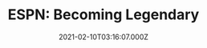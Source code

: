 ---
collection_archive: false
collection_category:
  - Studio
  - Editorial
  - Motion
  - Lifestyle
  - Sports + Athletes
  - Portraits
collection_content: 
collection_cover: https://d1sf55qlb7p6hz.cloudfront.net/espn_booker-16.jpg
collection_cover_mobile: https://d1sf55qlb7p6hz.cloudfront.net/verticalcover-49.jpg
collection_description: >-
  _The Rise of Devin Booker: Kobe mentored him. Chris Paul challenged him. Now
  the Phoenix Suns Guard is on a quest to become legendary._ Go
  [here](https://www.espn.com/espn/feature/story/_/id/30800991/the-rise-devin-booker)
  to read Michael Willbon's profile on Devin Booker. 
collection_description_alignment: left
collection_filter: Commissioned + Stock
collection_hidden: false
collection_meta: Devin Booker Cover Story
collection_meta_2: ""
collection_preview:
  - https://d1sf55qlb7p6hz.cloudfront.net/booke-thumb-cover-3.jpg
  - https://d1sf55qlb7p6hz.cloudfront.net/booke-thumb-cover-1.jpg
  - https://d1sf55qlb7p6hz.cloudfront.net/booke-thumb-cover-2.jpg
  - https://d1sf55qlb7p6hz.cloudfront.net/booke-thumb-cover-4.jpg
cover_image: 
date: 2021-02-10T03:16:07.000Z
description: 
hide_footer: true 
navigation_theme: white
px_extra: true
row_alignment: between
slug: espn-booker
theme_color: "#EAC5BF"
theme_color_all_works: 
title: 'ESPN: Becoming Legendary'
seo:
  meta_description: 
  meta_title: 
collection_awards:
  - content: |-
      **2019**  
      AP 35: American Photography Annual 35  
      Best Personal Work Series:  
      "Phoenix: A Dystopian Legoland That Tastes Like Candy"
    icon: 
    template: popup-text-element
    url: 
collection_exhibition:
  - content: |-
      **2019**  
      AP 35: American Photography Annual 35  
      Best Personal Work Series:  
      "Phoenix: A Dystopian Legoland That Tastes Like Candy"
    icon: 
    template: popup-text-element
    url: 
collection_blocks:
  - _bookshop_name: collections/media-row-start
    row_alignment: between
  - _bookshop_name: collections/media-motion
    align_y: start
    block_aspect_ratio: 3x4
    caption: 
    color: "#D7D7D7"
    image:  
    margin_left: '15'
    margin_right: 0
    margin_y: '100'
    show_controls: false
    vimeo_id: 0510464600
    width: '40'
  - _bookshop_name: collections/media-element
    align_y:  
    caption: 
    color: "#EDD7B2"
    image:  https://d1sf55qlb7p6hz.cloudfront.net/espn_booker-1.jpg
    margin_left: '30'
    margin_right: 0
    margin_y: '100'
    width: '66'
  - _bookshop_name: collections/media-row
    row_alignment: between
  - _bookshop_name: collections/media-element
    align_y:  
    caption: 
    color: "#E2CFEF"
    image:  https://d1sf55qlb7p6hz.cloudfront.net/espn_booker-2.jpg
    margin_left: '5'
    margin_right: 0
    margin_y: '100'
    width: '40'
  - _bookshop_name: collections/media-element
    align_y:  
    caption: 
    color: "#CDF3EC"
    image:  https://d1sf55qlb7p6hz.cloudfront.net/espn_booker-3.jpg
    margin_left: 0
    margin_right: '15'
    margin_y: '400'
    width: '33'
  - _bookshop_name: collections/media-row
    row_alignment: between
  - _bookshop_name: collections/media-element
    align_y:  
    caption: 
    color: "#F9D5D3"
    image:  https://d1sf55qlb7p6hz.cloudfront.net/espn_booker-4.jpg
    margin_left: '20'
    margin_right: 0
    margin_y: '100'
    width: '50'
  - _bookshop_name: collections/media-row
    row_alignment: between
  - _bookshop_name: collections/media-element
    align_y:  
    caption: 
    color: "#D9E3F4"
    image:  https://d1sf55qlb7p6hz.cloudfront.net/espn_booker-5.jpg
    margin_left: 0
    margin_right: 0
    margin_y: '100'
    width: '30'
  - _bookshop_name: collections/media-element
    align_y:  
    caption: 
    color: "#E6F3E6"
    image:  https://d1sf55qlb7p6hz.cloudfront.net/espn_booker-6.jpg
    margin_left: 0
    margin_right: 0
    margin_y: '400'
    width: '60'
  - _bookshop_name: collections/media-row
    row_alignment: between
  - _bookshop_name: collections/media-element
    align_y:  
    caption: 
    color: "#CFF1F3"
    image:  https://d1sf55qlb7p6hz.cloudfront.net/espn_booker-7.jpg
    margin_left: 0
    margin_right: 0
    margin_y: '50'
    width: '50'
  - _bookshop_name: collections/media-element
    align_y:  
    caption: 
    color: "#FFE5C9"
    image:  https://d1sf55qlb7p6hz.cloudfront.net/espn_booker-8.jpg
    margin_left: 0
    margin_right: '5'
    margin_y: '500'
    width: '40'
  - _bookshop_name: collections/media-row
    row_alignment: between
  - _bookshop_name: collections/media-element
    align_y:  
    caption: 
    color: "#EBD1EF"
    image:  https://d1sf55qlb7p6hz.cloudfront.net/espn_booker-9.jpg
    margin_left: '35'
    margin_right: 0
    margin_y: '100'
    width: '40'
  - _bookshop_name: collections/media-row
    row_alignment: between
  - _bookshop_name: collections/media-element
    align_y:  
    caption: 
    color: "#CEF8E1"
    image:  https://d1sf55qlb7p6hz.cloudfront.net/espn_booker-10.jpg
    margin_left: '5'
    margin_right: 0
    margin_y: '100'
    width: '60'
  - _bookshop_name: collections/media-row
    row_alignment: between
  - _bookshop_name: collections/media-element
    align_y:  
    caption: 
    color: "#F9D4C0"
    image:  https://d1sf55qlb7p6hz.cloudfront.net/espn_booker-11.jpg
    margin_left: '40'
    margin_right: 0
    margin_y: '100'
    width: '55'
  - _bookshop_name: collections/media-row
    row_alignment: between
  - _bookshop_name: collections/media-element
    align_y:  
    caption: 
    color: "#F4D4D3"
    image:  https://d1sf55qlb7p6hz.cloudfront.net/espn_booker-12.jpg
    margin_left: '15'
    margin_right: 0
    margin_y: '300'
    width: '40'
  - _bookshop_name: collections/media-element
    align_y:  
    caption: 
    color: "#C2F4F4"
    image:  https://d1sf55qlb7p6hz.cloudfront.net/espn_booker-13.jpg
    margin_left: 0
    margin_right: '10'
    margin_y: '100'
    width: '30'
  - _bookshop_name: collections/media-row
    row_alignment: between
  - _bookshop_name: collections/media-motion
    align_y: start
    block_aspect_ratio: 
    caption: 
    color: ""
    image: 
    margin_left: '40'
    margin_right: 0
    margin_y: '100'
    show_controls: false
    vimeo_id: 0515559092
    width: '33'
  - _bookshop_name: collections/media-row
    row_alignment: between
  - _bookshop_name: collections/media-element
    align_y:  
    caption: 
    color: "#ECD8F3"
    image:  https://d1sf55qlb7p6hz.cloudfront.net/espn_booker-20.jpg
    margin_left: '20'
    margin_right: 0
    margin_y: '100'
    width: '45'
  - _bookshop_name: collections/media-row
    row_alignment: between
  - _bookshop_name: collections/media-element
    align_y:  
    caption: 
    color: "#D7F9D5"
    image:  https://d1sf55qlb7p6hz.cloudfront.net/espn_booker-15.jpg
    margin_left: 0
    margin_right: 0
    margin_y: '100'
    width: '55'
  - _bookshop_name: collections/media-element
    align_y:  
    caption: 
    color: "#F6F4D2"
    image:  https://d1sf55qlb7p6hz.cloudfront.net/espn_booker-16.jpg
    margin_left: 0
    margin_right: '5'
    margin_y: '700'
    width: '33'
  - _bookshop_name: collections/media-row
    row_alignment: between
  - _bookshop_name: collections/media-element
    align_y:  
    caption: 
    color: "#CFF7F2"
    image:  https://d1sf55qlb7p6hz.cloudfront.net/espn_booker-17.jpg
    margin_left: '15'
    margin_right: 0
    margin_y: '100'
    width: '70'
  - _bookshop_name: collections/media-row
    row_alignment: between
  - _bookshop_name: collections/media-element
    align_y:  
    caption: 
    color: "#F0D0CF"
    image:  https://d1sf55qlb7p6hz.cloudfront.net/espn_booker-18.jpg
    margin_left: '25'
    margin_right: 0
    margin_y: '100'
    width: '45'
  - _bookshop_name: collections/media-row
    row_alignment: between
  - _bookshop_name: collections/media-motion
    align_y: start
    block_aspect_ratio: 
    caption: 
    color: ""
    image: 
    margin_left: '5'
    margin_right: 0
    margin_y: '100'
    show_controls: false
    vimeo_id: 515559208
    width: '80'
  - _bookshop_name: collections/media-row
    row_alignment: between
  - _bookshop_name: collections/media-element
    align_y: start
    background_color: ""
    background_image_toggle: false
    block: media-text
    caption_css: 
    font_weight: normal
    image: 
    image_css: 
    margin_left: '15'
    margin_right: 0
    margin_y: '300'
    parallax: true
    text: Written By Michael Willbon
    text_alignment: left
    text_color: ""
    text_size: 4xl
    text_tracking: normal
    width: '30'
  - _bookshop_name: collections/media-element
    align_y:  
    caption: 
    color: "#F4ECCE"
    image:  https://d1sf55qlb7p6hz.cloudfront.net/espn_booker-19.jpg
    margin_left: 0
    margin_right: '5'
    margin_y: '100'
    width: '50'
  - _bookshop_name: collections/media-row-end
collection_press:
  - content: |-
      **2019**  
      AP 35: American Photography Annual 35  
      Best Personal Work Series:  
      "Phoenix: A Dystopian Legoland That Tastes Like Candy"
    icon: 
    template: popup-text-element
    url: 
---